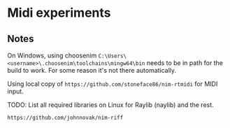 # Midi experiments

## Notes

On Windows, using choosenim ```C:\Users\<username>\.choosenim\toolchains\mingw64\bin``` needs to be in path for the build to work. For some reason it's not there automatically.

Using local copy of ```https://github.com/stoneface86/nim-rtmidi``` for MIDI input.

TODO: List all required libraries on Linux for Raylib (naylib) and the rest.

```https://github.com/johnnovak/nim-riff```

